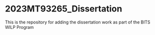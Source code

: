 # 2023MT93265_Dissertation
This is the repository for adding the dissertation work as part of the BITS WILP Program

